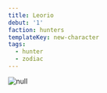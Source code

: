 ```yaml
---
title: Leorio
debut: '1'
faction: hunters
templateKey: new-character
tags:
  - hunter
  - zodiac
---
```

![null](/img/leorio.png)
